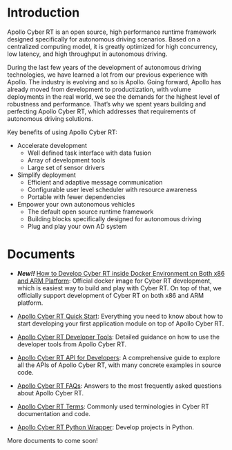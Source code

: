 # Introduction

Apollo Cyber RT is an open source, high performance runtime framework designed specifically for autonomous driving scenarios. Based on a centralized computing model, it is greatly optimized for high concurrency, low latency, and high throughput in autonomous driving.

During the last few years of the development of autonomous driving technologies, we have learned a lot from our previous experience with Apollo. The industry is evolving and so is Apollo. Going forward, Apollo has already moved from development to productization, with volume deployments in the real world, we see the demands for the highest level of robustness and performance. That’s why we spent years building and perfecting Apollo Cyber RT, which addresses that requirements of autonomous driving solutions.

Key benefits of using Apollo Cyber RT:

- Accelerate development
  + Well defined task interface with data fusion
  + Array of development tools
  + Large set of sensor drivers
- Simplify deployment
  + Efficient and adaptive message communication
  + Configurable user level scheduler with resource awareness
  + Portable with fewer dependencies
- Empower your own autonomous vehicles
  + The default open source runtime framework
  + Building blocks specifically designed for autonomous driving
  + Plug and play your own AD system

# Documents

* ***New!!*** [How to Develop Cyber RT inside Docker Environment on Both x86 and ARM Platform](../docs/04_CyberRT/CyberRT_Docker.md): Official docker image for Cyber RT development, which is easiest way to build and play with Cyber RT. On top of that, we officially support development of Cyber RT on both x86 and ARM platform.

* [Apollo Cyber RT Quick Start](../docs/04_CyberRT/CyberRT_Quick_Start.md): Everything you need to know about how to start developing your first application module on top of Apollo Cyber RT.

* [Apollo Cyber RT Developer Tools](../docs/04_CyberRT/CyberRT_Developer_Tools.md): Detailed guidance on how to use the developer tools from Apollo Cyber RT.

* [Apollo Cyber RT API for Developers](../docs/04_CyberRT/CyberRT_API_for_Developers.md): A comprehensive guide to explore all the APIs of Apollo Cyber RT, with many concrete examples in source code.

* [Apollo Cyber RT FAQs](../docs/04_CyberRT/CyberRT_FAQs.md): Answers to the most frequently asked questions about Apollo Cyber RT.

* [Apollo Cyber RT Terms](../docs/04_CyberRT/CyberRT_Terms.md): Commonly used terminologies in Cyber RT documentation and code.

* [Apollo Cyber RT Python Wrapper](python/README.md): Develop projects in Python.

More documents to come soon!
